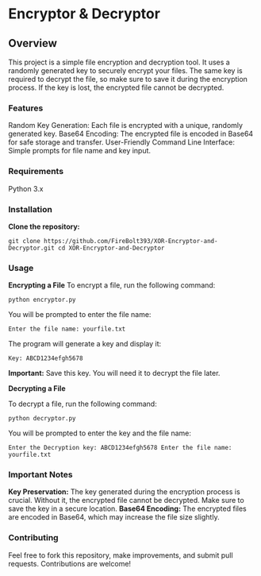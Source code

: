 # Encryptor & Decryptor
## Overview

This project is a simple file encryption and decryption tool. It uses a randomly generated key to securely encrypt your files. The same key is required to decrypt the file, so make sure to save it during the encryption process. If the key is lost, the encrypted file cannot be decrypted.

### Features

Random Key Generation: Each file is encrypted with a unique, randomly generated key.
Base64 Encoding: The encrypted file is encoded in Base64 for safe storage and transfer.
User-Friendly Command Line Interface: Simple prompts for file name and key input.

### Requirements
Python 3.x

### Installation
**Clone the repository:**

`git clone https://github.com/FireBolt393/XOR-Encryptor-and-Decryptor.git
cd XOR-Encryptor-and-Decryptor`

### Usage
**Encrypting a File**
To encrypt a file, run the following command:

`python encryptor.py`

You will be prompted to enter the file name:

`Enter the file name: yourfile.txt`

The program will generate a key and display it:

`Key: ABCD1234efgh5678`

**Important:** Save this key. You will need it to decrypt the file later.

**Decrypting a File**

To decrypt a file, run the following command:

`python decryptor.py`

You will be prompted to enter the key and the file name:

`Enter the Decryption key: ABCD1234efgh5678
Enter the file name: yourfile.txt`

### Important Notes
**Key Preservation:** The key generated during the encryption process is crucial. Without it, the encrypted file cannot be decrypted. Make sure to save the key in a secure location.
**Base64 Encoding:** The encrypted files are encoded in Base64, which may increase the file size slightly.

### Contributing
Feel free to fork this repository, make improvements, and submit pull requests. Contributions are welcome!
